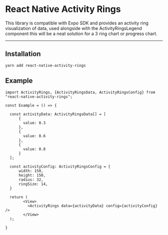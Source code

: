 # React Native Activity Rings

This library is compatible with Expo SDK and provides an activity ring visualization of data, used alongside with the ActivityRingsLegend component this will be a neat solution for a 3 ring chart or progress chart.

---

## Installation

```
yarn add react-native-activity-rings
```

## Example

```
import ActivityRings, {ActivityRingsData, ActivityRingsConfig} from "react-native-activity-rings";

const Example = () => {

  const activityData: ActivityRingsData[] = [
      {
        value: 0.3
      },
      {
        value: 0.6
      },
      {
        value: 0.8
      }
  ];

  const activityConfig: ActivityRingsConfig = {
      width: 150,
      height: 150,
      radius: 32,
      ringSize: 14,
  }

  return (
        <View>
          <ActivityRings data={activityData} config={activityConfig} />
        </View>
  );

}
```
